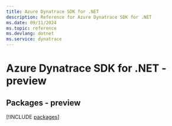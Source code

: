 ```yaml
---
title: Azure Dynatrace SDK for .NET
description: Reference for Azure Dynatrace SDK for .NET
ms.date: 09/11/2024
ms.topic: reference
ms.devlang: dotnet
ms.service: dynatrace
---
```

# Azure Dynatrace SDK for .NET - preview
## Packages - preview
[!INCLUDE [packages](dynatrace-index.md)]